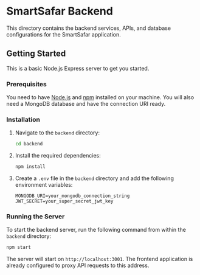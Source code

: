 # SmartSafar Backend

This directory contains the backend services, APIs, and database configurations for the SmartSafar application.

## Getting Started

This is a basic Node.js Express server to get you started.

### Prerequisites

You need to have [Node.js](https://nodejs.org/) and [npm](https://www.npmjs.com/) installed on your machine. You will also need a MongoDB database and have the connection URI ready.

### Installation

1.  Navigate to the `backend` directory:
    ```sh
    cd backend
    ```
2.  Install the required dependencies:
    ```sh
    npm install
    ```
3.  Create a `.env` file in the `backend` directory and add the following environment variables:
    ```
    MONGODB_URI=your_mongodb_connection_string
    JWT_SECRET=your_super_secret_jwt_key
    ```

### Running the Server

To start the backend server, run the following command from within the `backend` directory:

```sh
npm start
```

The server will start on `http://localhost:3001`. The frontend application is already configured to proxy API requests to this address.